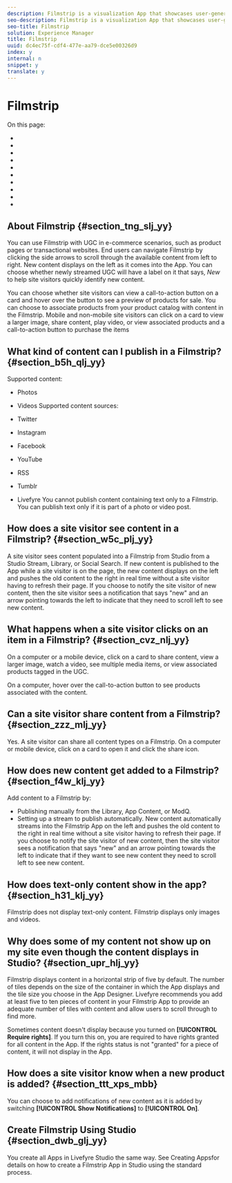 ```yaml
---
description: Filmstrip is a visualization App that showcases user-generated content into a dynamic single, horizontal strip of photos, similar to a strip of film from a camera.
seo-description: Filmstrip is a visualization App that showcases user-generated content into a dynamic single, horizontal strip of photos, similar to a strip of film from a camera.
seo-title: Filmstrip
solution: Experience Manager
title: Filmstrip
uuid: dc4ec75f-cdf4-477e-aa79-dce5e00326d9
index: y
internal: n
snippet: y
translate: y
---
```


# Filmstrip




On this page:

* [](#concept_jpc_n2j_jbb/section_tng_slj_yy)
* [](#concept_jpc_n2j_jbb/section_b5h_qlj_yy)
* [](#concept_jpc_n2j_jbb/section_w5c_plj_yy)
* [](#concept_jpc_n2j_jbb/section_cvz_nlj_yy)
* [](#concept_jpc_n2j_jbb/section_zzz_mlj_yy)
* [](#concept_jpc_n2j_jbb/section_f4w_klj_yy)
* [](#concept_jpc_n2j_jbb/section_h31_klj_yy)
* [](#concept_jpc_n2j_jbb/section_upr_hlj_yy)
* [](#concept_jpc_n2j_jbb/section_ttt_xps_mbb)
* [](#concept_jpc_n2j_jbb/section_dwb_glj_yy)

## About Filmstrip {#section_tng_slj_yy}

You can use Filmstrip with UGC in e-commerce scenarios, such as product pages or transactional websites. End users can navigate Filmstrip by clicking the side arrows to scroll through the available content from left to right. New content displays on the left as it comes into the App. You can choose whether newly streamed UGC will have a label on it that says, *New* to help site visitors quickly identify new content.

You can choose whether site visitors can view a call-to-action button on a card and hover over the button to see a preview of products for sale. You can choose to associate products from your product catalog with content in the Filmstrip. Mobile and non-mobile site visitors can click on a card to view a larger image, share content, play video, or view associated products and a call-to-action button to purchase the items

## What kind of content can I publish in a Filmstrip? {#section_b5h_qlj_yy}

Supported content:

* Photos
* Videos
Supported content sources:

* Twitter
* Instagram
* Facebook
* YouTube
* RSS
* Tumblr
* Livefyre
You cannot publish content containing text only to a Filmstrip. You can publish text only if it is part of a photo or video post.

## How does a site visitor see content in a Filmstrip? {#section_w5c_plj_yy}

A site visitor sees content populated into a Filmstrip from Studio from a Studio Stream, Library, or Social Search. If new content is published to the App while a site visitor is on the page, the new content displays on the left and pushes the old content to the right in real time without a site visitor having to refresh their page. If you choose to notify the site visitor of new content, then the site visitor sees a notification that says "new" and an arrow pointing towards the left to indicate that they need to scroll left to see new content.

## What happens when a site visitor clicks on an item in a Filmstrip? {#section_cvz_nlj_yy}

On a computer or a mobile device, click on a card to share content, view a larger image, watch a video, see multiple media items, or view associated products tagged in the UGC.

On a computer, hover over the call-to-action button to see products associated with the content. 

## Can a site visitor share content from a Filmstrip? {#section_zzz_mlj_yy}

Yes. A site visitor can share all content types on a Filmstrip. On a computer or mobile device, click on a card to open it and click the share icon.

## How does new content get added to a Filmstrip? {#section_f4w_klj_yy}

Add content to a Filmstrip by:

* Publishing manually from the Library, App Content, or ModQ.
* Setting up a stream to publish automatically.
New content automatically streams into the Filmstrip App on the left and pushes the old content to the right in real time without a site visitor having to refresh their page. If you choose to notify the site visitor of new content, then the site visitor sees a notification that says "new" and an arrow pointing towards the left to indicate that if they want to see new content they need to scroll left to see new content.

## How does text-only content show in the app? {#section_h31_klj_yy}

Filmstrip does not display text-only content. Filmstrip displays only images and videos.

## Why does some of my content not show up on my site even though the content displays in Studio? {#section_upr_hlj_yy}

Filmstrip displays content in a horizontal strip of five by default. The number of tiles depends on the size of the container in which the App displays and the tile size you choose in the App Designer. Livefyre recommends you add at least five to ten pieces of content in your Filmstrip App to provide an adequate number of tiles with content and allow users to scroll through to find more. 

Sometimes content doesn't display because you turned on **[!UICONTROL  Require rights]**. If you turn this on, you are required to have rights granted for all content in the App. If the rights status is not "granted" for a piece of content, it will not display in the App.

## How does a site visitor know when a new product is added? {#section_ttt_xps_mbb}

You can choose to add notifications of new content as it is added by switching **[!UICONTROL  Show Notifications]** to **[!UICONTROL  On]**. 

## Create Filmstrip Using Studio {#section_dwb_glj_yy}

You create all Apps in Livefyre Studio the same way. See Creating Appsfor details on how to create a Filmstrip App in Studio using the standard process. 